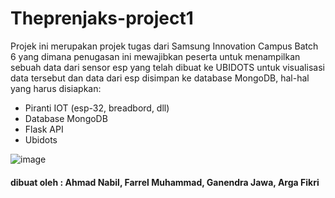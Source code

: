 # Theprenjaks-project1
Projek ini merupakan projek tugas dari Samsung Innovation Campus Batch 6 yang dimana penugasan ini mewajibkan peserta untuk menampilkan sebuah data dari sensor esp yang telah dibuat ke UBIDOTS untuk visualisasi data tersebut dan data dari esp disimpan ke database MongoDB, hal-hal yang harus disiapkan:
- Piranti IOT (esp-32, breadbord, dll)
- Database MongoDB
- Flask API
- Ubidots
  
![image](https://github.com/user-attachments/assets/b09c28d2-21aa-46b4-aa2c-eb97d4ed7a33)


#### dibuat oleh : Ahmad Nabil, Farrel Muhammad, Ganendra Jawa, Arga Fikri
